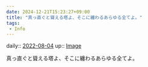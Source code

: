 ```yaml
---
date: 2024-12-21T15:23:27+09:00
title: "真っ直ぐと聳える塔よ、そこに纏わるあらゆる全てよ。"
tags:
 - Info
---
```


daily:: [2022-08-04](Daily_Note/2022-08-04.md)
up:: [Image](../Bar/Novel/Topics/Image.md)

真っ直ぐと聳える塔よ、そこに纏わるあらゆる全てよ。